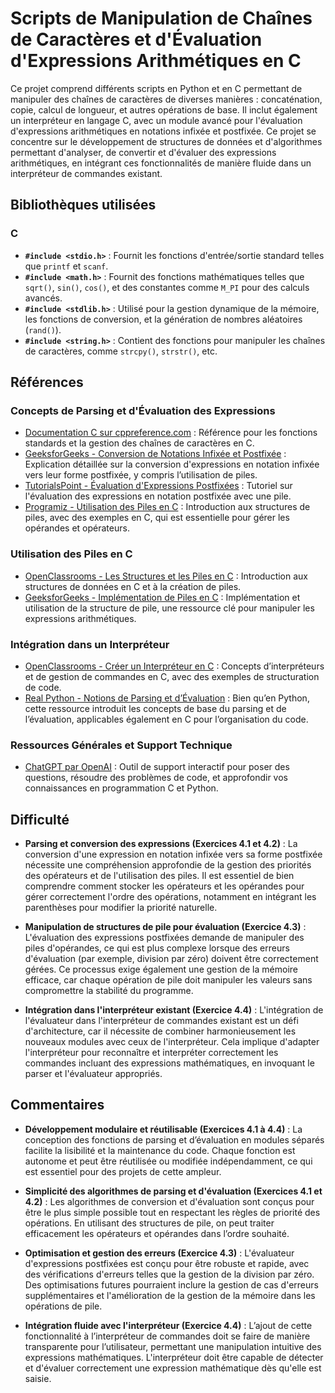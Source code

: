 # Scripts de Manipulation de Chaînes de Caractères et d'Évaluation d'Expressions Arithmétiques en C

Ce projet comprend différents scripts en Python et en C permettant de manipuler des chaînes de caractères de diverses manières : concaténation, copie, calcul de longueur, et autres opérations de base. Il inclut également un interpréteur en langage C, avec un module avancé pour l'évaluation d'expressions arithmétiques en notations infixée et postfixée. Ce projet se concentre sur le développement de structures de données et d'algorithmes permettant d'analyser, de convertir et d'évaluer des expressions arithmétiques, en intégrant ces fonctionnalités de manière fluide dans un interpréteur de commandes existant.

## Bibliothèques utilisées

### C
* **`#include <stdio.h>`** : Fournit les fonctions d'entrée/sortie standard telles que `printf` et `scanf`.
* **`#include <math.h>`** : Fournit des fonctions mathématiques telles que `sqrt()`, `sin()`, `cos()`, et des constantes comme `M_PI` pour des calculs avancés.
* **`#include <stdlib.h>`** : Utilisé pour la gestion dynamique de la mémoire, les fonctions de conversion, et la génération de nombres aléatoires (`rand()`).
* **`#include <string.h>`** : Contient des fonctions pour manipuler les chaînes de caractères, comme `strcpy()`, `strstr()`, etc.

## Références

### Concepts de Parsing et d'Évaluation des Expressions

- [Documentation C sur cppreference.com](https://en.cppreference.com/w/c) : Référence pour les fonctions standards et la gestion des chaînes de caractères en C.
- [GeeksforGeeks - Conversion de Notations Infixée et Postfixée](https://www.geeksforgeeks.org/stack-set-2-infix-to-postfix/) : Explication détaillée sur la conversion d'expressions en notation infixée vers leur forme postfixée, y compris l’utilisation de piles.
- [TutorialsPoint - Évaluation d'Expressions Postfixées](https://www.tutorialspoint.com/data_structures_algorithms/expression_parsing.htm) : Tutoriel sur l'évaluation des expressions en notation postfixée avec une pile.
- [Programiz - Utilisation des Piles en C](https://www.programiz.com/dsa/stack) : Introduction aux structures de piles, avec des exemples en C, qui est essentielle pour gérer les opérandes et opérateurs.

### Utilisation des Piles en C

- [OpenClassrooms - Les Structures et les Piles en C](https://openclassrooms.com/fr/courses/19980-apprenez-a-programmer-en-c) : Introduction aux structures de données en C et à la création de piles.
- [GeeksforGeeks - Implémentation de Piles en C](https://www.geeksforgeeks.org/stack-data-structure/) : Implémentation et utilisation de la structure de pile, une ressource clé pour manipuler les expressions arithmétiques.

### Intégration dans un Interpréteur

- [OpenClassrooms - Créer un Interpréteur en C](https://openclassrooms.com/fr/courses/19980-apprenez-a-programmer-en-c) : Concepts d’interpréteurs et de gestion de commandes en C, avec des exemples de structuration de code.
- [Real Python - Notions de Parsing et d’Évaluation](https://realpython.com/lexical-syntax-analysis/) : Bien qu’en Python, cette ressource introduit les concepts de base du parsing et de l’évaluation, applicables également en C pour l’organisation du code.

### Ressources Générales et Support Technique
* [ChatGPT par OpenAI](https://chat.openai.com/) : Outil de support interactif pour poser des questions, résoudre des problèmes de code, et approfondir vos connaissances en programmation C et Python.

## Difficulté

* **Parsing et conversion des expressions (Exercices 4.1 et 4.2)** : La conversion d'une expression en notation infixée vers sa forme postfixée nécessite une compréhension approfondie de la gestion des priorités des opérateurs et de l'utilisation des piles. Il est essentiel de bien comprendre comment stocker les opérateurs et les opérandes pour gérer correctement l'ordre des opérations, notamment en intégrant les parenthèses pour modifier la priorité naturelle.

* **Manipulation de structures de pile pour évaluation (Exercice 4.3)** : L'évaluation des expressions postfixées demande de manipuler des piles d'opérandes, ce qui est plus complexe lorsque des erreurs d'évaluation (par exemple, division par zéro) doivent être correctement gérées. Ce processus exige également une gestion de la mémoire efficace, car chaque opération de pile doit manipuler les valeurs sans compromettre la stabilité du programme.

* **Intégration dans l'interpréteur existant (Exercice 4.4)** : L'intégration de l'évaluateur dans l'interpréteur de commandes existant est un défi d'architecture, car il nécessite de combiner harmonieusement les nouveaux modules avec ceux de l'interpréteur. Cela implique d'adapter l'interpréteur pour reconnaître et interpréter correctement les commandes incluant des expressions mathématiques, en invoquant le parser et l'évaluateur appropriés.

## Commentaires

* **Développement modulaire et réutilisable (Exercices 4.1 à 4.4)** : La conception des fonctions de parsing et d’évaluation en modules séparés facilite la lisibilité et la maintenance du code. Chaque fonction est autonome et peut être réutilisée ou modifiée indépendamment, ce qui est essentiel pour des projets de cette ampleur.

* **Simplicité des algorithmes de parsing et d'évaluation (Exercices 4.1 et 4.2)** : Les algorithmes de conversion et d'évaluation sont conçus pour être le plus simple possible tout en respectant les règles de priorité des opérations. En utilisant des structures de pile, on peut traiter efficacement les opérateurs et opérandes dans l’ordre souhaité.

* **Optimisation et gestion des erreurs (Exercice 4.3)** : L'évaluateur d'expressions postfixées est conçu pour être robuste et rapide, avec des vérifications d'erreurs telles que la gestion de la division par zéro. Des optimisations futures pourraient inclure la gestion de cas d'erreurs supplémentaires et l'amélioration de la gestion de la mémoire dans les opérations de pile.

* **Intégration fluide avec l'interpréteur (Exercice 4.4)** : L’ajout de cette fonctionnalité à l’interpréteur de commandes doit se faire de manière transparente pour l’utilisateur, permettant une manipulation intuitive des expressions mathématiques. L'interpréteur doit être capable de détecter et d'évaluer correctement une expression mathématique dès qu'elle est saisie.
